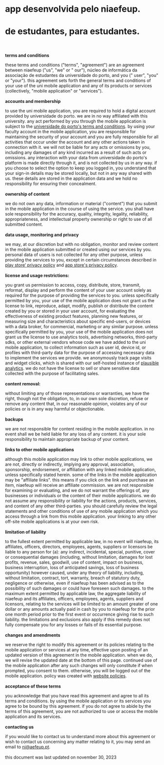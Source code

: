 # app desenvolvida pelo niaefeup.
# de estudantes, para estudantes.
\
\
**terms and conditions**

these terms and conditions ("terms", "agreement") are an agreement between niaefeup ("us", "we" or "
our"), núcleo de informática da associação de estudantes da universidade do porto, and you ("
user", "you" or "your"). this agreement sets forth the general terms and conditions of your use of
the uni mobile application and any of its products or services (collectively, "mobile application"
or "services").
\
\
**accounts and membership**

to use the uni mobile application, you are required to hold a digital account provided by
universidade
do porto. we are in no way affiliated with this university. any act performed by you through the
mobile application is subject to
the [universidade do porto's terms and conditions](https://sigarra.up.pt/up/pt/web_base.gera_pagina?p_pagina=termos%20e%20condicoes).
by using your faculty account in the mobile application, you are responsible for maintaining the
security of your account and you are fully responsible for all activities that occur under the
account and any other actions taken in connection with it. we will not be liable for any acts or
omissions by you, including any damages of any kind incurred as a result of such acts or omissions.
any interaction with your data from universidade do porto's platform is made directly through it,
and is not collected by us in any way.
if you choose to select the option to keep you logged in, you understand that your sign-in details
may be stored locally, but not in any way shared with us. these details are stored in the
application data and we hold no responsibility for ensuring their concealment.
\
\
**ownership of content**

we do not own any data, information or material ("content") that you submit in the mobile
application in the course of using the service. you shall have sole responsibility for the accuracy,
quality, integrity, legality, reliability, appropriateness, and intellectual property ownership or
right to use of all submitted content.
\
\
**data usage, monitoring and privacy**

we may, at our discretion but with no obligation, monitor and review content in the mobile
application submitted or created using our services by you.
personal data of users is not collected for any other purpose, unless providing the services to you,
except in certain circumstances described
in [play store’ privacy policy](https://support.google.com/googleplay/android-developer/answer/10144311?visit_id=638365485539535125-3072678242&rd=1)
and [app store's privacy policy](https://developer.apple.com/app-store/app-privacy-details/#user-tracking).
\
\
**license and usage restrictions:**

you grant us permission to access, copy, distribute, store, transmit, reformat, display and perform
the content of your user account solely as required for the purpose of providing the services to
you.
unless specifically permitted by you, your use of the mobile application does not grant us the
license to link, reproduce, adapt, modify, publish or distribute the content created by you or
stored in your user account, for evaluating the effectiveness of existing product features, planning
new features, or measuring size and characteristics about specific end-users, or devices with a data
broker, for commercial, marketing or any similar purpose. 
unless specifically permitted by you, your
use of the mobile application does not grant us the
license to use analytics tools, advertising networks, third-party sdks, or other external vendors
whose code we have added to the uni mobile application, to collect information such as user id,
device id, or profiles with third-party data for the purpose of accessing necessary data to
implement
the services we provide. we anonymously track page visits and widget clicks, which is shared with our self-hosted instance of [plausible analytics](https://plausible.niaefeup.pt/).
we do not have the license to sell or share sensitive data collected with the purpose of facilitating sales.
\
\
**content removal:**

without limiting any of those representations or warranties, we have the right, though not the
obligation, to, in our own sole discretion, refuse or remove any content that, in our reasonable
opinion, violates any of our policies or is in any way harmful or objectionable.
\
\
**backups**

we are not responsible for content residing in the mobile application. in no event shall we be held
liable for any loss of any content. it is your sole responsibility to maintain appropriate backup of
your content.
\
\
**links to other mobile applications**

although this mobile application may link to other mobile applications, we are not, directly or
indirectly, implying any approval, association, sponsorship, endorsement, or affiliation with any
linked mobile application, unless specifically stated herein. some of the links in the mobile
application may be "affiliate links". this means if you click on the link and purchase an item,
niaefeup will receive an affiliate commission. we are not responsible for examining or evaluating,
and we do not warrant the offerings of, any businesses or individuals or the content of their mobile
applications. we do not assume any responsibility or liability for the actions, products, services,
and content of any other third-parties. you should carefully review the legal statements and other
conditions of use of any mobile application which you access through a link from this mobile
application. your linking to any other off-site mobile applications is at your own risk.
\
\
**limitation of liability**

to the fullest extent permitted by applicable law, in no event will niaefeup, its affiliates,
officers, directors, employees, agents, suppliers or licensors be liable to any person for (a): any
indirect, incidental, special, punitive, cover or consequential damages (including, without
limitation, damages for lost profits, revenue, sales, goodwill, use of content, impact on business,
business interruption, loss of anticipated savings, loss of business opportunity) however caused,
under any theory of liability, including, without limitation, contract, tort, warranty, breach of
statutory duty, negligence or otherwise, even if niaefeup has been advised as to the possibility of
such damages or could have foreseen such damages. to the maximum extent permitted by applicable law,
the aggregate liability of niaefeup and its affiliates, officers, employees, agents, suppliers and
licensors, relating to the services will be limited to an amount greater of one dollar or any
amounts actually paid in cash by you to niaefeup for the prior one month period prior to the first
event or occurrence giving rise to such liability. the limitations and exclusions also apply if this
remedy does not fully compensate you for any losses or fails of its essential purpose.
\
\
**changes and amendments**

we reserve the right to modify this agreement or its policies relating to the mobile application or
services at any time, effective upon posting of an updated version of this agreement in the mobile
application. when we do, we will revise the updated date at the bottom of this page. continued use
of the mobile application after any such changes will only constitute if when prompted, you consent to them. otherwise, you will be logged out of the mobile application.
policy was created with [website policies](https://www.websitepolicies.com).
\
\
**acceptance of these terms**

you acknowledge that you have read this agreement and agree to all its terms and conditions. by
using the mobile application or its services you agree to be bound by this agreement. if you do not
agree to abide by the terms of this agreement, you are not authorized to use or access the mobile
application and its services.
\
\
**contacting us**

if you would like to contact us to understand more about this agreement or wish to contact us
concerning any matter relating to it, you may send an email to [ni@aefeup.pt](mailto:ni@aefeup.pt).
\
\
this document was last updated on november 30, 2023
